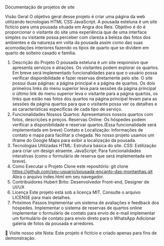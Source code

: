 Documentação de projetos de site


Visão Geral
O objetivo geral desse projeto é criar uma página da web utilizando tecnologias HTML CSS JavaScript. 
A pousada esteluna é um site fictício para uma pousada situada em Angra dos Reis. 
Objetivo é do é proporcionar o visitante do site uma experiência que  de uma interface simples ou visitante possa perceber com clareza a beleza das fotos dos ambientes e da natureza em volta da pousada assim como das suas acomodações interiores fazendo os tipos de quarto que se dividem em quarto de solteiro casado e família.
1. Descrição do Projeto
O pousada esteluna é um site responsivo que apresenta  serviços e atrações. Os visitantes podem explorar os quartos. Em breve será implementado funcionalidades para que o usuário possa verificar disponibilidade e fazer reservas diretamente pelo site. O site possui duas páginas: a página principal e a página de quartos. Os dois primeiros links do menu superior leva para sessões da página principal o último link do menu superior leva o visitante para a página quartos,  os links que estão nas fotos dos quartos na página principal levam para as sessões da página quartos para que o visitante possa ver os detalhes e as características específicas de cada tipo de serviço. 
2. Funcionalidades
Nossos Quartos: Apresentamos nossos quartos com fotos, descrições e preços.
Reservas Online: Os hóspedes podem verificar a disponibilidade e reservar quartos.(Essa funcionalidade será implementada em breve)
Contato e Localização: Informações de contato e mapa para facilitar a chegada.
No nosso projeto usamos um iframe do Google Maps para exibir a localização da pousada. 
3. Tecnologias Utilizadas
HTML: Estrutura básica do site.
CSS: Estilização para criar um design atraente.
JavaScript: Para funcionalidades interativas (como o formulário de reserva que será implementada em breve).
4. Como Executar o Projeto
Clone este repositório: git clone https://github.com/seu-usuario/pousada-encanto-das-montanhas.git
Abra o arquivo index.html em seu navegador.
5. Contribuidores
Hubert Brito: Desenvolvedor Front-end, Designer de UI/UX
6. Licença
Este projeto está sob a licença MIT. Consulte o arquivo LICENSE para mais detalhes.
7. Próximos Passos
Implementar um sistema de avaliações e feedback dos hóspedes.
Implementar o sistema de reservas de quartos online
 implementar o formulário de contato para envio de e-mail
 implementar um formulário de contato para envio direto para o WhatsApp
Adicionar galeria de fotos da pousada e arredores.

🌟 Visite nosso site
Nota: Este projeto é fictício e criado apenas para fins de demonstração.

